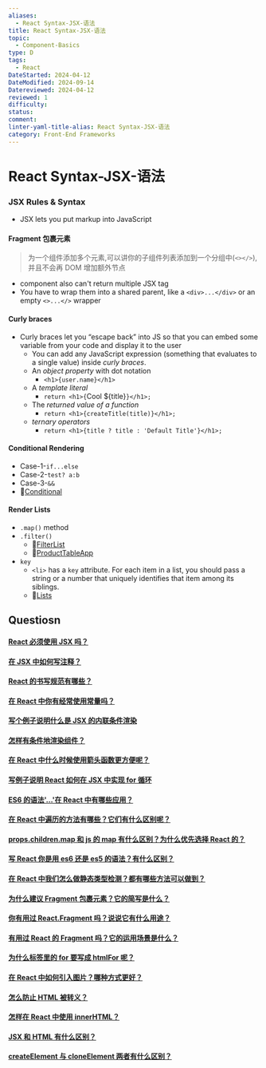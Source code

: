 ```yaml
---
aliases:
  - React Syntax-JSX-语法
title: React Syntax-JSX-语法
topic:
  - Component-Basics
type: D
tags:
  - React
DateStarted: 2024-04-12
DateModified: 2024-09-14
Datereviewed: 2024-04-12
reviewed: 1
difficulty: 
status: 
comment: 
linter-yaml-title-alias: React Syntax-JSX-语法
category: Front-End Frameworks
---
```


# React Syntax-JSX-语法

### JSX Rules & Syntax

- JSX lets you put markup into JavaScript

#### Fragment 包裹元素

> 为一个组件添加多个元素,可以讲你的子组件列表添加到一个分组中(`<></>`),并且不会再 DOM 增加额外节点

- component also can't return multiple JSX tag
- You have to wrap them into a shared parent, like a `<div>...</div>` or an empty `<>...</>` wrapper

#### Curly braces

- Curly braces let you “escape back” into JS so that you can embed some variable from your code and display it to the user
  - You can add any JavaScript expression (something that evaluates to a single value) inside _curly braces_.
  - An _object property_ with dot notation
    - `<h1>{user.name}</h1>`
  - A _template literal_
    - `return <h1>{`Cool ${title}`}</h1>;`
  - The _returned value of a function_
    - `return <h1>{createTitle(title)}</h1>;`
  - _ternary operators_
    - `return <h1>{title ? title : 'Default Title'}</h1>;`

#### Conditional Rendering

- Case-1-`if...else`
- Case-2-`test? a:b`
- Case-3-`&&`
- 📌[Conditional](DB-React-Components/Conditional)

#### Render Lists

- `.map()` method
- `.filter()`
  - 📌[FilterList](DB-React-Components/FilterList)
  - 📌[ProductTableApp](DB-React-Components/ProductTableApp)
- `key`
  - `<li>` has a `key` attribute. For each item in a list, you should pass a string or a number that uniquely identifies that item among its siblings.
  - 📌[Lists](DB-React-Components/Lists)

## Questiosn

#### [React 必须使用 JSX 吗？](https://github.com/haizlin/fe-interview/issues/886)

#### [在 JSX 中如何写注释？](https://github.com/haizlin/fe-interview/issues/867)

#### [React 的书写规范有哪些？](https://github.com/haizlin/fe-interview/issues/660)

#### [在 React 中你有经常使用常量吗？](https://github.com/haizlin/fe-interview/issues/925)

#### [写个例子说明什么是 JSX 的内联条件渲染](https://github.com/haizlin/fe-interview/issues/877)

#### [怎样有条件地渲染组件？](https://github.com/haizlin/fe-interview/issues/868)

#### [在 React 中什么时候使用箭头函数更方便呢？](https://github.com/haizlin/fe-interview/issues/872)

#### [写例子说明 React 如何在 JSX 中实现 for 循环](https://github.com/haizlin/fe-interview/issues/865)

#### [ES6 的语法'...'在 React 中有哪些应用？](https://github.com/haizlin/fe-interview/issues/826)

#### [在 React 中遍历的方法有哪些？它们有什么区别呢？](https://github.com/haizlin/fe-interview/issues/679)

#### [props.children.map 和 js 的 map 有什么区别？为什么优先选择 React 的？](https://github.com/haizlin/fe-interview/issues/677)

#### [写 React 你是用 es6 还是 es5 的语法？有什么区别？](https://github.com/haizlin/fe-interview/issues/625)

#### [在 React 中我们怎么做静态类型检测？都有哪些方法可以做到？](https://github.com/haizlin/fe-interview/issues/810)

#### [为什么建议 Fragment 包裹元素？它的简写是什么？](https://github.com/haizlin/fe-interview/issues/864)

#### [你有用过 React.Fragment 吗？说说它有什么用途？](https://github.com/haizlin/fe-interview/issues/863)

#### [有用过 React 的 Fragment 吗？它的运用场景是什么？](https://github.com/haizlin/fe-interview/issues/673)

#### [为什么标签里的 for 要写成 htmlFor 呢？](https://github.com/haizlin/fe-interview/issues/839)

#### [在 React 中如何引入图片？哪种方式更好？](https://github.com/haizlin/fe-interview/issues/829)

#### [怎么防止 HTML 被转义？](https://github.com/haizlin/fe-interview/issues/812)

#### [怎样在 React 中使用 innerHTML？](https://github.com/haizlin/fe-interview/issues/692)

#### [JSX 和 HTML 有什么区别？](https://github.com/haizlin/fe-interview/issues/661)

#### [createElement 与 cloneElement 两者有什么区别？](https://github.com/haizlin/fe-interview/issues/620)
